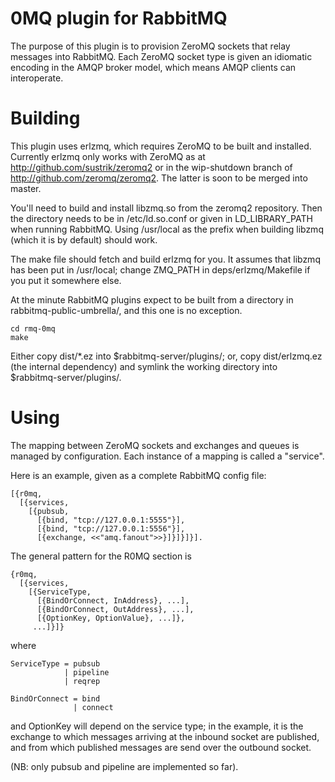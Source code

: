 # 0MQ plugin for RabbitMQ

The purpose of this plugin is to provision ZeroMQ sockets that relay
messages into RabbitMQ. Each ZeroMQ socket type is given an idiomatic
encoding in the AMQP broker model, which means AMQP clients can
interoperate.

# Building

This plugin uses erlzmq, which requires ZeroMQ to be built and
installed.  Currently erlzmq only works with ZeroMQ as
at http://github.com/sustrik/zeromq2 or in the wip-shutdown branch of
http://github.com/zeromq/zeromq2. The latter is soon to be merged
into master.

You'll need to build and install libzmq.so from the zeromq2
repository. Then the directory needs to be in /etc/ld.so.conf or given
in LD_LIBRARY_PATH when running RabbitMQ. Using /usr/local as the
prefix when building libzmq (which it is by default) should work.

The make file should fetch and build erlzmq for you. It assumes that
libzmq has been put in /usr/local; change ZMQ_PATH in
deps/erlzmq/Makefile if you put it somewhere else.

At the minute RabbitMQ plugins expect to be built from a directory in
rabbitmq-public-umbrella/, and this one is no exception.

    cd rmq-0mq
    make

Either copy dist/*.ez into $rabbitmq-server/plugins/; or, copy
dist/erlzmq.ez (the internal dependency) and symlink the working
directory into $rabbitmq-server/plugins/.

# Using

The mapping between ZeroMQ sockets and exchanges and queues is managed
by configuration. Each instance of a mapping is called a "service".

Here is an example, given as a complete RabbitMQ config file:

    [{r0mq,
      [{services,
        [{pubsub,
          [{bind, "tcp://127.0.0.1:5555"}],
          [{bind, "tcp://127.0.0.1:5556"}],
          [{exchange, <<"amq.fanout">>}]}]}]}].

The general pattern for the R0MQ section is

    {r0mq,
      [{services,
        [{ServiceType,
          [{BindOrConnect, InAddress}, ...],
          [{BindOrConnect, OutAddress}, ...],
          [{OptionKey, OptionValue}, ...]},
         ...]}]}

where

    ServiceType = pubsub
                | pipeline
                | reqrep

    BindOrConnect = bind
                  | connect

and OptionKey will depend on the service type; in the example, it is
the exchange to which messages arriving at the inbound socket are
published, and from which published messages are send over the
outbound socket.

(NB: only pubsub and pipeline are implemented so far).
